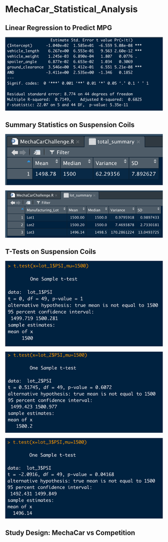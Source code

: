 # MechaCar_Statistical_Analysis

## Linear Regression to Predict MPG

![](https://github.com/niklasax/MechaCar_Statistical_Analysis/blob/main/Screen%20Shot%202021-01-31%20at%207.13.19%20PM.png)

## Summary Statistics on Suspension Coils

![](https://github.com/niklasax/MechaCar_Statistical_Analysis/blob/main/Screen%20Shot%202021-01-31%20at%207.14.07%20PM.png)

![](https://github.com/niklasax/MechaCar_Statistical_Analysis/blob/main/Screen%20Shot%202021-01-31%20at%207.23.38%20PM.png)

## T-Tests on Suspension Coils

![](https://github.com/niklasax/MechaCar_Statistical_Analysis/blob/main/Screen%20Shot%202021-01-31%20at%207.24.58%20PM.png)

![](https://github.com/niklasax/MechaCar_Statistical_Analysis/blob/main/Screen%20Shot%202021-01-31%20at%207.25.11%20PM.png)

![](https://github.com/niklasax/MechaCar_Statistical_Analysis/blob/main/Screen%20Shot%202021-01-31%20at%207.25.24%20PM.png)

## Study Design: MechaCar vs Competition
